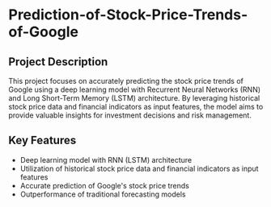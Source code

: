 # Prediction-of-Stock-Price-Trends-of-Google
## Project Description
This project focuses on accurately predicting the stock price trends of Google using a deep learning model with Recurrent Neural Networks (RNN) and Long Short-Term Memory (LSTM) architecture. By leveraging historical stock price data and financial indicators as input features, the model aims to provide valuable insights for investment decisions and risk management.
## Key Features
* Deep learning model with RNN (LSTM) architecture
* Utilization of historical stock price data and financial indicators as input features
* Accurate prediction of Google's stock price trends
* Outperformance of traditional forecasting models
